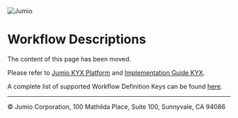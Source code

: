 ![Jumio](/images/Jumio-Main-Banner.png)

# Workflow Descriptions

The content of this page has been moved.

Please refer to [Jumio KYX Platform](https://jumio.github.io/kyx/) and [Implementation Guide KYX](https://jumio.github.io/kyx/integration-guide.html).

A complete list of supported Workflow Definition Keys can be found [here](https://support.jumio.com/hc/en-us/articles/4408958923803-KYX-Workflows-User-Guide).


---
&copy; Jumio Corporation, 100 Mathilda Place, Suite 100, Sunnyvale, CA 94086
